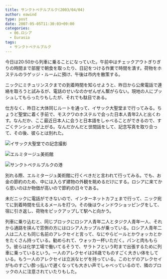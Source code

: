 ```yaml
---
title: サンクトペテルブルク(2003/04/04)
author: eawind
type: post
date: 2007-05-05T11:30:03+09:00
categories:
  - 06.ロシア
  - Eurasia
tags:
  - サンクトペテルブルク
---
```

今日は20:50から列車に乗ることになっていた。午前中はチェックアウトぎりぎりの時間まで部屋で朝食を取ったり、日記をつける作業で時間を潰す。荷物をホステルのラゲッジ・ルームに預け、午後は市内を散策する。

ニックにミチュリンスクまでの到着時間を知らせようと、昨日から公衆電話で連絡を取ろうと試みるが、電話のせいなのかぜんぜん繋がらない。現地の人にプッシュしてもらったりもしたが、それでも駄目である。

仕方なく、昨日と大体同じルートを通って、イサック大聖堂まで行ってみる。ちょうど聖堂に着く手前で、モスクワのホステルで会った日本人青年2人と出くわす。なんだか、ここ最近日本人に会うと日本語をしゃべることができるので、すごくテンションが上がる。なんだかんだと世間話をして、記念写真を取り合って、その後、彼らとは別れた。

![イサック大聖堂での記念撮影](/img/2007/05/200304041701441.jpg)

![エルミタージュ美術館](/img/2007/05/200304041758581.jpg)

![サンクトペテルブルクの港](/img/2007/05/200304041815521.jpg)

別れる際、エルミタージュ美術館に行くべきだと言われて行ってみる。でも、お金の節約のため、中には入らず建物の外観を眺めるだけにする。ロシアに来てから思いのほか物価が高いので節約の日々である。

未だニックに電話ができないので、インターネットカフェまで行って、ニック宛てに到着時間を伝えるメールを打つ。その後はウィンドウショッピングをして、宿に引き返し、荷物をピックアップして駅へと向かう。

列車に乗り込むと、同じブロックにロシア人青年二人とタジク人青年一人、それから通路を挟んで窓側の方にはロシア人カップルが乗っている。ロシア人青年二人は二人とも同じ名前のアレクセイと言って、なにやらビールとかウォッカとかをたくさん持っている。勧められて、ウォッカ一杯いただく。パンと肉ももらう。彼らは化学工場で働いてるそうで、サラトフという町まで出張するために列車に乗っているという。一人のアレクセイは26歳でものすごく大きい体をしている。もう一人のアレクセイは立派なヒゲを持っている。このヒゲのアレクセイがものすごい酔っ払いで遅くなっても大きい声でしゃべっているので、隣のブロックの人に注意されていたりもした。
